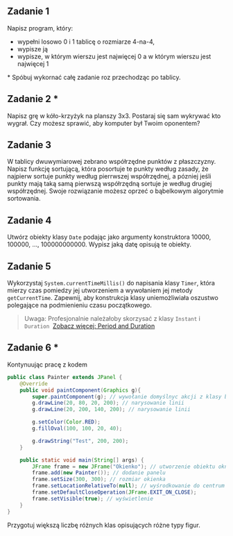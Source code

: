 ## Zadanie 1

Napisz program, który:

- wypełni losowo 0 i 1 tablicę o rozmiarze 4-na-4,
- wypisze ją
- wypisze, w którym wierszu jest najwięcej 0 a w którym wierszu jest najwięcej 1

\* Spóbuj wykornać całę zadanie roz przechodząc po tablicy.

## Zadanie 2 \*

Napisz grę w kóło-krzyżyk na planszy 3x3. Postaraj się sam wykrywać kto wygrał. Czy możesz sprawić, aby komputer był Twoim oponentem?

## Zadanie 3

W tablicy dwuwymiarowej zebrano współrzędne punktów z płaszczyzny. Napisz funkcję sortującą, która posortuje te punkty według zasady, że najpierw sortuje punkty według pierrwszej współrzędnej, a pózniej jeśli punkty mają taką samą pierwszą współrzędną sortuje je według drugiej współrzędnej.  Swoje rozwiązanie możesz oprzeć o bąbelkowym algorytmie sortowania.

## Zadanie 4

Utwórz obiekty klasy `Date` podając jako argumenty konstruktora 10000, 100000, ..., 100000000000. Wypisz jaką datę opisują te obiekty.

## Zadanie 5

Wykorzystaj `System.currentTimeMillis()` do napisania klasy `Timer`, która mierzy czas pomiedzy jej utworzeniem a wywołaniem jej metody `getCurrentTime`. Zapewnij, aby konstrukcja klasy uniemożliwiała oszustwo polegające na podmienieniu czasu początkowego.

> Uwaga: Profesjonalnie należałoby skorzysać z klasy `Instant` i `Duration`  [Zobacz więcej: Period and Duration](https://docs.oracle.com/javase/tutorial/datetime/iso/period.html)

## Zadanie 6 \*

Kontynuując pracę z kodem 

```java
public class Painter extends JPanel {
    @Override
    public void paintComponent(Graphics g){
        super.paintComponent(g); // wywołanie domyślnyc akcji z klasy bazowej
        g.drawLine(20, 80, 20, 200); // narysowanie linii
        g.drawLine(20, 200, 140, 200); // narysowanie linii

        g.setColor(Color.RED);
        g.fillOval(100, 100, 20, 40);

        g.drawString("Test", 200, 200);
    }

    public static void main(String[] args) {
        JFrame frame = new JFrame("Okienko"); // utworzenie obiektu okna
        frame.add(new Painter()); // dodanie panelu
        frame.setSize(300, 300); // rozmiar okienka
        frame.setLocationRelativeTo(null); // wyśrodkowanie do centrum ekranu
        frame.setDefaultCloseOperation(JFrame.EXIT_ON_CLOSE);
        frame.setVisible(true); // wyświetlenie
    }
}
```

Przygotuj większą liczbę różnych klas opisujących różne typy figur.